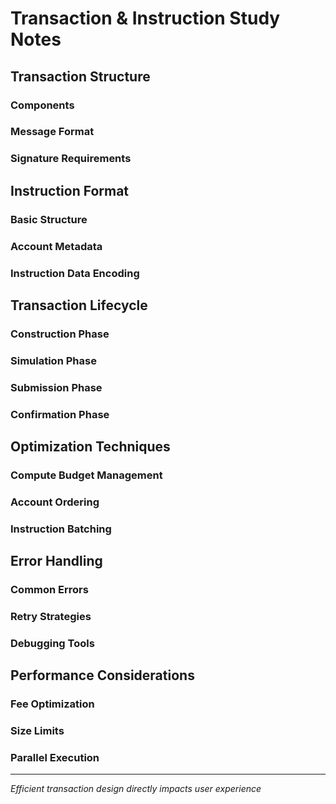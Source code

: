 # Transaction & Instruction Study Notes

## Transaction Structure

### Components
<!-- Core parts of a Solana transaction -->

### Message Format
<!-- How transaction messages are structured -->

### Signature Requirements
<!-- Multi-signature and signing patterns -->

## Instruction Format

### Basic Structure
<!-- Program ID, accounts, data fields -->

### Account Metadata
<!-- Signer, writable, and read-only accounts -->

### Instruction Data Encoding
<!-- How instruction parameters are serialized -->

## Transaction Lifecycle

### Construction Phase
<!-- Building transactions and adding instructions -->

### Simulation Phase
<!-- Testing transactions before sending -->

### Submission Phase
<!-- Broadcasting to the network -->

### Confirmation Phase
<!-- Waiting for finality -->

## Optimization Techniques

### Compute Budget Management
<!-- Setting compute limits and priority fees -->

### Account Ordering
<!-- Optimizing for parallel execution -->

### Instruction Batching
<!-- Combining multiple operations -->

## Error Handling

### Common Errors
<!-- Transaction failures and their causes -->

### Retry Strategies
<!-- Handling network issues and congestion -->

### Debugging Tools
<!-- Transaction inspection and analysis -->

## Performance Considerations

### Fee Optimization
<!-- Balancing cost and speed -->

### Size Limits
<!-- Transaction and instruction size constraints -->

### Parallel Execution
<!-- Designing for Solana's parallelization -->

---
*Efficient transaction design directly impacts user experience*
